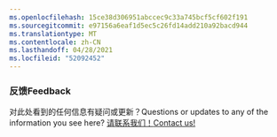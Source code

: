 ```yaml
---
ms.openlocfilehash: 15ce38d306951abccec9c33a745bcf5cf602f191
ms.sourcegitcommit: e97156a6eaf1d5ec5c26fd14add210a92bacd944
ms.translationtype: MT
ms.contentlocale: zh-CN
ms.lasthandoff: 04/28/2021
ms.locfileid: "52092452"
---
```

### <a name="feedback"></a><span data-ttu-id="31443-101">反馈</span><span class="sxs-lookup"><span data-stu-id="31443-101">Feedback</span></span>

<span data-ttu-id="31443-102">对此处看到的任何信息有疑问或更新？</span><span class="sxs-lookup"><span data-stu-id="31443-102">Questions or updates to any of the information you see here?</span></span> <span data-ttu-id="31443-103"><a href="https://aka.ms/AppComplianceQuestions" target="_blank">请联系我们！</a></span><span class="sxs-lookup"><span data-stu-id="31443-103"><a href="https://aka.ms/AppComplianceQuestions" target="_blank">Contact us!</a></span></span>